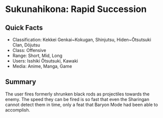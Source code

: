 # Sukunahikona: Rapid Succession

## Quick Facts
- Classification: Kekkei Genkai~Kokugan, Shinjutsu, Hiden~Ōtsutsuki Clan, Dōjutsu
- Class: Offensive
- Range: Short, Mid, Long
- Users: Isshiki Ōtsutsuki, Kawaki
- Media: Anime, Manga, Game

## Summary
The user fires formerly shrunken black rods as projectiles towards the enemy. The speed they can be fired is so fast that even the Sharingan cannot detect them in time, only a feat that Baryon Mode had been able to accomplish.
